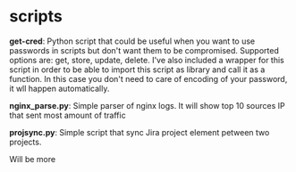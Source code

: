 # scripts
**get-cred**: Python script that could be useful when you want to use passwords in scripts but don't want them to be compromised.
Supported options are: get, store, update, delete.
I've also included a wrapper for this script in order to be able to import this script as library and call it as a function.
In this case you don't need to care of encoding of your password, it wll happen automatically.

 **nginx_parse.py**: Simple parser of nginx logs. It will show top 10 sources IP that sent most amount of traffic

 **projsync.py**: Simple script that sync Jira project element petween two projects.

 Will be more
